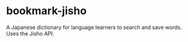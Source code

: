 # bookmark-jisho
A Japanese dictionary for language learners to search and save words. Uses the Jisho API.
